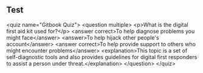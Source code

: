 
## Test

&lt;quiz name=&quot;Gitbook Quiz&quot;&gt;
    &lt;question multiple&gt;
        &lt;p&gt;What is the digital first aid kit used for?&lt;/p&gt;
        &lt;answer correct&gt;To help diagnose problems you might face&lt;/answer&gt;
        &lt;answer&gt;To help hijack other people&#39;s account&lt;/answer&gt;
        &lt;answer correct&gt;To help provide support to others who might encounter problems&lt;/answer&gt;
        &lt;explanation&gt;This topic is a set of self-diagnostic tools and also provides guidelines for digital first responders to assist a person under threat.&lt;/explanation&gt;
    &lt;/question&gt;
&lt;/quiz&gt;
